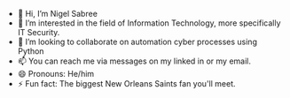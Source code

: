 - 👋 Hi, I’m Nigel Sabree
- 👀 I’m interested in the field of Information Technology, more specifically IT Security.
- 💞️ I’m looking to collaborate on automation cyber processes using Python
- 📫 You can reach me via messages on my linked in or my email.
- 😄 Pronouns: He/him
- ⚡ Fun fact: The biggest New Orleans Saints fan you'll meet.

<!---
SabreeTD/SabreeTD is a ✨ special ✨ repository because its `README.md` (this file) appears on your GitHub profile.
You can click the Preview link to take a look at your changes.
--->
